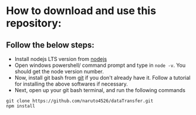 # How to download and use this repository:

## Follow the below steps: 

- Install nodejs LTS version from [nodejs](https://nodejs.org/en) 
- Open windows powershell/ command prompt and type in `node -v`. You should get the node version number.
- Now, install git bash from [git](https://git-scm.com/downloads) if you don't already have it. Follow a tutorial for installing the above softwares if necessary.
- Next, open up your git bash terminal, and run the following commands
```
git clone https://github.com/naruto4526/dataTransfer.git
npm install
```